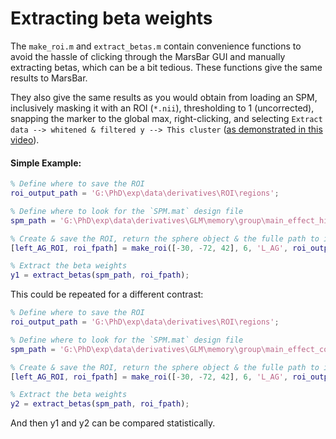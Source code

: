 # Extracting beta weights
The `make_roi.m` and `extract_betas.m` contain convenience functions to avoid the hassle of clicking through the MarsBar GUI and manually extracting betas, which can be a bit tedious. These functions give the same results to MarsBar. 

They also give the same results as you would obtain from loading an SPM, inclusively masking it with an ROI (`*.nii`), thresholding to 1 (uncorrected), snapping the marker to the global max, right-clicking, and selecting `Extract data --> whitened & filtered y --> This cluster` ([as demonstrated in this video](https://www.youtube.com/watch?v=zVuSHTJLJj4)).

#### Simple Example:
```matlab
% Define where to save the ROI
roi_output_path = 'G:\PhD\exp\data\derivatives\ROI\regions';

% Define where to look for the `SPM.mat` design file
spm_path = 'G:\PhD\exp\data\derivatives\GLM\memory\group\main_effect_hits\SPM.mat';

% Create & save the ROI, return the sphere object & the fulle path to it (with name)
[left_AG_ROI, roi_fpath] = make_roi([-30, -72, 42], 6, 'L_AG', roi_output_path);

% Extract the beta weights
y1 = extract_betas(spm_path, roi_fpath);
```

This could be repeated for a different contrast:
```matlab
% Define where to save the ROI
roi_output_path = 'G:\PhD\exp\data\derivatives\ROI\regions';

% Define where to look for the `SPM.mat` design file
spm_path = 'G:\PhD\exp\data\derivatives\GLM\memory\group\main_effect_correct_rejections\SPM.mat';

% Create & save the ROI, return the sphere object & the fulle path to it (with name)
[left_AG_ROI, roi_fpath] = make_roi([-30, -72, 42], 6, 'L_AG', roi_output_path);

% Extract the beta weights
y2 = extract_betas(spm_path, roi_fpath);
```
And then y1 and y2 can be compared statistically.
